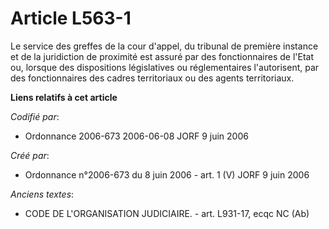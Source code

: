# Article L563-1

Le service des greffes de la cour d'appel, du tribunal de première instance et de la juridiction de proximité est assuré par
des fonctionnaires de l'Etat ou, lorsque des dispositions législatives ou réglementaires l'autorisent, par des fonctionnaires
des cadres territoriaux ou des agents territoriaux.

**Liens relatifs à cet article**

_Codifié par_:

  - Ordonnance 2006-673 2006-06-08 JORF 9 juin 2006

_Créé par_:

  - Ordonnance n°2006-673 du 8 juin 2006 - art. 1 (V) JORF 9 juin 2006

_Anciens textes_:

  - CODE DE L'ORGANISATION JUDICIAIRE. - art. L931-17, ecqc NC (Ab)
